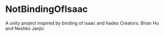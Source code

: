 # NotBindingOfIsaac
A unity project inspired by binding of isaac and hades
Creators: Brian Hu and Neshko Janjic

